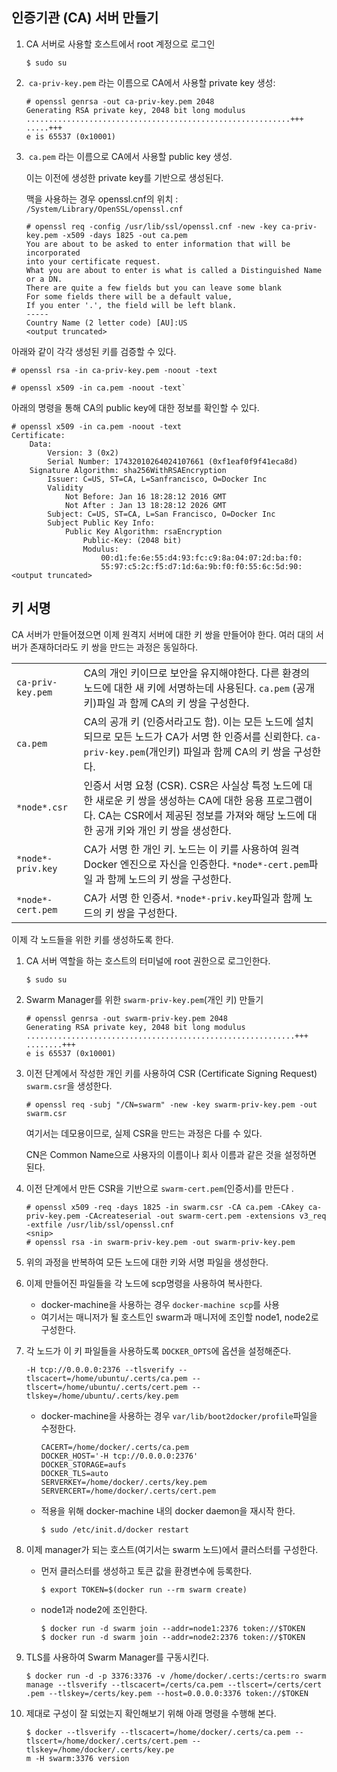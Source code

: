 ## 인증기관 (CA) 서버 만들기

1. CA 서버로 사용할 호스트에서 root 계정으로 로그인

   ```
   $ sudo su
   ```

2.  `ca-priv-key.pem` 라는 이름으로 CA에서 사용할 private key 생성:

   ```shell
   # openssl genrsa -out ca-priv-key.pem 2048
   Generating RSA private key, 2048 bit long modulus
   ...........................................................+++
   .....+++
   e is 65537 (0x10001)
   ```

3.  `ca.pem` 라는 이름으로 CA에서 사용할 public key 생성.

   이는 이전에 생성한 private key를 기반으로 생성된다.

   맥을 사용하는 경우 openssl.cnf의 위치 : `/System/Library/OpenSSL/openssl.cnf`

   ```shell
   # openssl req -config /usr/lib/ssl/openssl.cnf -new -key ca-priv-key.pem -x509 -days 1825 -out ca.pem
   You are about to be asked to enter information that will be incorporated
   into your certificate request.
   What you are about to enter is what is called a Distinguished Name or a DN.
   There are quite a few fields but you can leave some blank
   For some fields there will be a default value,
   If you enter '.', the field will be left blank.
   -----
   Country Name (2 letter code) [AU]:US
   <output truncated>
   ```

아래와 같이 각각 생성된 키를 검증할 수 있다.

```
# openssl rsa -in ca-priv-key.pem -noout -text
```

```
# openssl x509 -in ca.pem -noout -text`
```

아래의 명령을 통해 CA의 public key에 대한 정보를 확인할 수 있다.

```
# openssl x509 -in ca.pem -noout -text
Certificate:
    Data:
        Version: 3 (0x2)
        Serial Number: 17432010264024107661 (0xf1eaf0f9f41eca8d)
    Signature Algorithm: sha256WithRSAEncryption
        Issuer: C=US, ST=CA, L=Sanfrancisco, O=Docker Inc
        Validity
            Not Before: Jan 16 18:28:12 2016 GMT
            Not After : Jan 13 18:28:12 2026 GMT
        Subject: C=US, ST=CA, L=San Francisco, O=Docker Inc
        Subject Public Key Info:
            Public Key Algorithm: rsaEncryption
                Public-Key: (2048 bit)
                Modulus:
                    00:d1:fe:6e:55:d4:93:fc:c9:8a:04:07:2d:ba:f0:
                    55:97:c5:2c:f5:d7:1d:6a:9b:f0:f0:55:6c:5d:90:
<output truncated>
```



## 키 서명

CA 서버가 만들어졌으면 이제 원격지 서버에 대한 키 쌍을 만들어야 한다. 여러 대의 서버가 존재하더라도 키 쌍을 만드는 과정은 동일하다.

|                   |                                          |
| ----------------- | ---------------------------------------- |
| `ca-priv-key.pem` | CA의 개인 키이므로 보안을 유지해야한다. 다른 환경의 노드에 대한 새 키에 서명하는데 사용된다. `ca.pem` (공개키)파일 과 함께 CA의 키 쌍을 구성한다. |
| `ca.pem`          | CA의 공개 키 (인증서라고도 함). 이는 모든 노드에 설치되므로 모든 노드가 CA가 서명 한 인증서를 신뢰한다. `ca-priv-key.pem`(개인키) 파일과 함께 CA의 키 쌍을 구성한다. |
| `*node*.csr`      | 인증서 서명 요청 (CSR). CSR은 사실상 특정 노드에 대한 새로운 키 쌍을 생성하는 CA에 대한 응용 프로그램이다. CA는 CSR에서 제공된 정보를 가져와 해당 노드에 대한 공개 키와 개인 키 쌍을 생성한다. |
| `*node*-priv.key` | CA가 서명 한 개인 키. 노드는 이 키를 사용하여 원격 Docker 엔진으로 자신을 인증한다. `*node*-cert.pem`파일 과 함께 노드의 키 쌍을 구성한다. |
| `*node*-cert.pem` | CA가 서명 한 인증서. `*node*-priv.key`파일과 함께 노드의 키 쌍을 구성한다. |

이제 각 노드들을 위한 키를 생성하도록 한다.

1. CA 서버 역할을 하는 호스트의 터미널에 root 권한으로 로그인한다.

   ```shell
   $ sudo su
   ```

2. Swarm Manager를 위한 `swarm-priv-key.pem`(개인 키) 만들기

   ```shell
   # openssl genrsa -out swarm-priv-key.pem 2048
   Generating RSA private key, 2048 bit long modulus
   ............................................................+++
   ........+++
   e is 65537 (0x10001)
   ```

3. 이전 단계에서 작성한 개인 키를 사용하여 CSR (Certificate Signing Request)  `swarm.csr`을 생성한다.

   ```shell
   # openssl req -subj "/CN=swarm" -new -key swarm-priv-key.pem -out swarm.csr
   ```

   여기서는 데모용이므로, 실제 CSR을 만드는 과정은 다를 수 있다.

   CN은 Common Name으로 사용자의 이름이나 회사 이름과 같은 것을 설정하면 된다.

4. 이전 단계에서 만든 CSR을 기반으로 `swarm-cert.pem`(인증서)를 만든다 .

   ```shell
   # openssl x509 -req -days 1825 -in swarm.csr -CA ca.pem -CAkey ca-priv-key.pem -CAcreateserial -out swarm-cert.pem -extensions v3_req -extfile /usr/lib/ssl/openssl.cnf
   <snip>
   # openssl rsa -in swarm-priv-key.pem -out swarm-priv-key.pem
   ```

5. 위의 과정을 반복하여 모든 노드에 대한 키와 서명 파일을 생성한다.

6. 이제 만들어진 파일들을 각 노드에 scp명령을 사용하여 복사한다. 

   * docker-machine을 사용하는 경우 `docker-machine scp`를 사용
   * 여기서는 매니저가 될 호스트인 swarm과 매니저에 조인할 node1, node2로 구성한다.

7. 각 노드가 이 키 파일들을 사용하도록 `DOCKER_OPTS`에 옵션을 설정해준다. 

   ```shell
   -H tcp://0.0.0.0:2376 --tlsverify --tlscacert=/home/ubuntu/.certs/ca.pem --tlscert=/home/ubuntu/.certs/cert.pem --tlskey=/home/ubuntu/.certs/key.pem
   ```

   * docker-machine을 사용하는 경우 `var/lib/boot2docker/profile`파일을 수정한다.

     ```
     CACERT=/home/docker/.certs/ca.pem
     DOCKER_HOST='-H tcp://0.0.0.0:2376'
     DOCKER_STORAGE=aufs
     DOCKER_TLS=auto
     SERVERKEY=/home/docker/.certs/key.pem
     SERVERCERT=/home/docker/.certs/cert.pem
     ```

   * 적용을 위해 docker-machine 내의 docker daemon을 재시작 한다.

     ```shell
     $ sudo /etc/init.d/docker restart
     ```

8. 이제 manager가 되는 호스트(여기서는 swarm 노드)에서 클러스터를 구성한다.

   * 먼저 클러스터를 생성하고 토큰 값을 환경변수에 등록한다.

     ```shell
     $ export TOKEN=$(docker run --rm swarm create)
     ```

   * node1과 node2에 조인한다.

     ```shell
     $ docker run -d swarm join --addr=node1:2376 token://$TOKEN
     $ docker run -d swarm join --addr=node2:2376 token://$TOKEN
     ```

9. TLS를 사용하여 Swarm Manager를 구동시킨다.

   ```shell
   $ docker run -d -p 3376:3376 -v /home/docker/.certs:/certs:ro swarm manage --tlsverify --tlscacert=/certs/ca.pem --tlscert=/certs/cert
   .pem --tlskey=/certs/key.pem --host=0.0.0.0:3376 token://$TOKEN
   ```

10. 제대로 구성이 잘 되었는지 확인해보기 위해 아래 명령을 수행해 본다.

    ```shell
    $ docker --tlsverify --tlscacert=/home/docker/.certs/ca.pem --tlscert=/home/docker/.certs/cert.pem --tlskey=/home/docker/.certs/key.pe
    m -H swarm:3376 version
    ```

    ​